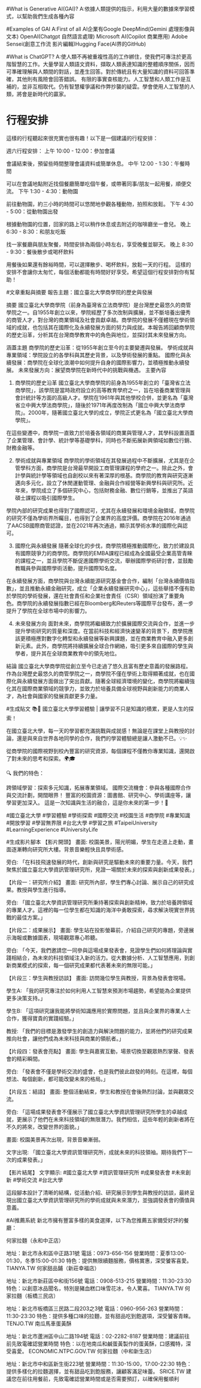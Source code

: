 #What is Generative AI(GAI)?
A:依據人類提供的指示，利用大量的數據來學習模式，以幫助我們生成各種內容

#Examples of GAI
A:First of all AI企業有Google DeepMind(Gemini 處理影像與文本) OpenAI(Chatgpt 自然語言處理) Microsoft AI(Copilot 商業應用) Adobe Sensei(創意工作流 影片編輯)Hugging Face(AI界的GitHub)

#What is ChatGPT?
A:使人類不再被重複性高的工作綁住，使我們可專注於更高階智慧的工作。大量學習人類語文資料，擷取人類表達知識的整體順序關係，因而可準確理解與人類間的對話，並產生回答。對於傳統且有大量知識的資料可回答準確，其他則有風險會回答錯誤。
有限的事實查核能力。人工智慧和人類工作是互補的，並非互相取代。仍有智慧權爭議和作弊抄襲的疑雲。學會使用人工智慧的人類，將會是新時代的贏家。




# 行程安排
這樣的行程聽起來很充實也很有趣！以下是一個建議的行程安排：

週六行程安排：
上午 10:00 - 12:00：參加會議

會議結束後，預留些時間整理會議資料或簡單休息。
中午 12:00 - 1:30：午餐時間

可以在會議地點附近找個餐廳簡單吃個午餐，或帶著同事/朋友一起用餐，順便交流。
下午 1:30 - 4:30：動物園

前往動物園，約三小時的時間可以悠閒地參觀各種動物，拍照和放鬆。
下午 4:30 - 5:00：從動物園出發

根據動物園的位置，回家的路上可以稍作休息或去附近的咖啡廳坐一會兒。
晚上 6:30 - 8:30：和朋友吃飯

找一家餐廳與朋友聚餐，時間安排為兩個小時左右，享受晚餐並聊天。
晚上 8:30 - 9:30：餐後散步或喝杯飲料

用餐後如果還有餘裕時間，可以選擇散步、喝杯飲料，放鬆一天的行程。
這樣的安排不會讓你太匆忙，每個活動都能有時間好好享受。希望這個行程安排對你有幫助！

#文章重點與摘要
報告主題：國立臺北大學商學院的歷史與發展

摘要
國立臺北大學商學院（前身為臺灣省立法商學院）是台灣歷史最悠久的商管學院之一。自1955年創立以來，學院經歷了多次改制與擴展，並不斷培養出優秀的商管人才，對台灣的商業領域及社會貢獻卓越。商學院的發展不僅體現在學術領域的成就，也包括其在國際化及永續發展方面的努力與成就。本報告將回顧商學院的歷史沿革，分析其在台灣商學教育中的角色與地位，並探討其未來發展方向。

涵蓋主題
商學院的歷史沿革：從1955年創立至今的主要變遷與發展。
學術成就與專業領域：學院設立的各學科與其歷史背景，以及學術發展的重點。
國際化與永續發展：商學院在全球化浪潮中如何提升自身的國際影響力，並積極推動永續發展。
未來發展方向：展望商學院在新時代中的挑戰與機遇。
主要內容
1. 商學院的歷史沿革
國立臺北大學商學院的前身為1955年創立的「臺灣省立法商學院」，該學院是當時政府設立的高等教育學府之一，旨在培養商業管理與會計統計等方面的高級人才。學院在1961年與其他學校合併，並更名為「臺灣省立中興大學法商學院」，隨後於1971年再度改制為「國立中興大學法商學院」。2000年，隨著國立臺北大學的成立，學院正式更名為「國立臺北大學商學院」。

在這些變遷中，商學院一直致力於培養各領域的商業與管理人才，其學科設置涵蓋了企業管理、會計學、統計學等基礎學科，同時也不斷拓展新興領域如數位行銷、財務金融等。

2. 學術成就與專業領域
商學院的學術領域在其發展過程中不斷擴展，尤其是在企管學科方面，商學院是台灣最早開設工商管理課程的學府之一。除此之外，會計學與統計學等領域也自創校以來有著深厚的根基。商學院的教育與研究逐漸邁向多元化，設立了休閒運動管理、金融與合作經營等新興學科與研究所。近年來，學院成立了多個研究中心，包括財務金融、數位行銷等，並推出了英語碩士課程以吸引國際學生。

學院內部的研究成果也得到了國際認可，尤其在永續發展和環境金融領域，商學院的研究不僅為學術界所矚目，也得到了企業界的高度評價。商學院在2016年通過了AACSB國際商管認證，並在2021年再次通過，顯示其學術水準的國際化與認可。

3. 國際化與永續發展
隨著全球化的步伐，商學院積極推動國際化，致力於建設具有國際競爭力的商學院。商學院的EMBA課程已經成為全國最受企業高管青睞的課程之一，並且學院不斷促進國際學術交流，舉辦國際學術研討會，並鼓勵教職員參與國際學術活動，提升國際知名度。

在永續發展方面，商學院與台灣永續能源研究基金會合作，編制「台灣永續價值指數」，並且推動永續金融研究，成立「企業永續發展研究中心」，這些舉措不僅有助於學院的學術發展，還在社會責任和企業社會責任（CSR）領域扮演了重要角色。商學院的永續發展指數已經在Bloomberg和Reuters等國際平台發布，進一步提升了學院在全球市場中的影響力。

4. 未來發展方向
面對未來，商學院將繼續致力於擴展國際交流與合作，並進一步提升學術研究的質量和深度。在當前科技和經濟快速變革的背景下，商學院應該更積極應對數字化轉型和永續發展等新興課題，並在商業教育中融入更多創新元素。此外，商學院將持續擴展全球合作網絡，吸引更多來自國際的學生與學者，提升其在全球商業教育中的領先地位。

結論
國立臺北大學商學院從創立至今已走過了悠久且富有歷史意義的發展路程。作為台灣歷史最悠久的商管學院之一，商學院不僅在學術上取得顯著成就，也在國際化與永續發展方面做出了突出貢獻。隨著全球經濟環境的變化，商學院將繼續強化其在國際商業領域的競爭力，並致力於培養具備全球視野與創新能力的商業人才，為社會與國家的發展貢獻更多力量。



#生成貼文
📚🌟 國立臺北大學學習體驗 | 讓學習不只是知識的積累，更是人生的探索！

在國立臺北大學，每一天的學習都充滿挑戰與成就感！無論是在課堂上與教授的討論，還是與來自世界各地同學的合作，我們的學習體驗總是讓人激動不已。💡✨

從商學院的國際視野到校內豐富的研究資源，每個課程不僅教你專業知識，還開啟了對未來的思考和探索。🌍🎓

🔍 我們的特色：

跨領域學習：探索多元知識，拓展專業領域。
國際交流機會：參與各種國際合作與交流計劃，開闊眼界！
豐富的校園資源：圖書館、研究中心、學術講座等，讓學習更加深入。
這是一次知識與生活的融合，這是你未來的第一步！🚀

#國立臺北大學 #學習體驗 #學術探索 #國際交流 #校園生活 #商學院 #專業知識 #開放學習 #學習無界限 #台北大學 #學習之旅 #TaipeiUniversity #LearningExperience #UniversityLife


#生成影片腳本
【影片開頭】
畫面: 校園美景，陽光明媚，學生在走道上走動，畫面逐漸轉向研究所大樓。背景音樂輕快且具學術感。

旁白:
「在科技飛速發展的時代，創新與研究是驅動未來的重要力量。今天，我們聚焦於國立臺北大學資訊管理研究所，見證一場關於未來的探索與創新成果發表。」

【片段一：研究所介紹】
畫面: 研究所內部，學生們專心討論、展示自己的研究成果。教授與學生進行指導。

旁白:
「國立臺北大學資訊管理研究所秉持著探索與創新精神，致力於培養跨領域的專業人才。這裡的每一位學生都在知識的海洋中勇敢探索，尋求解決現實世界挑戰的最佳方案。」

【片段二：成果展示】
畫面: 學生站在投影螢幕前，介紹自己研究的專題，旁邊展示海報或數據圖表，現場觀眾專心聆聽。

旁白:
「今天，我們邀請您一同參與這場成果發表會，見證學生們如何將理論與實踐相結合，為未來的科技領域注入新的活力。從大數據分析、人工智慧應用，到創新商業模式的探索，每一個研究成果都代表著未來的無限可能。」

【片段三：學生與教授訪談】
畫面: 訪問幾位學生與教授，背景為發表會現場。

學生A:
「我的研究專注於如何利用人工智慧來預測市場趨勢，希望能為企業提供更多決策支持。」

學生B:
「這項研究讓我能將學術知識應用於實際問題，並且與企業界的專業人士合作，獲得寶貴的實踐經驗。」

教授:
「我們的目標是激發學生的創造力與解決問題的能力，並將他們的研究成果推向社會，讓他們成為未來科技與商業的領航者。」

【片段四：發表會亮點】
畫面: 學生與嘉賓互動，場景切換至觀眾熱烈掌聲、發表會的精彩瞬間。

旁白:
「發表會不僅是學術交流的盛會，也是我們彼此啟發的時刻。在這裡，每個想法、每個創新，都可能改變未來的格局。」

【片段五：結語】
畫面: 整個活動結束，學生和教授在會後熱烈討論，並與觀眾交流。

旁白:
「這場成果發表會不僅展示了國立臺北大學資訊管理研究所學生的卓越成就，更展示了他們在未來科技領域的無限潛力。我們相信，這些年輕的創新者將在不久的將來，改變世界的面貌。」

畫面: 校園美景再次出現，背景音樂漸弱。

文字出現:
「國立臺北大學資訊管理研究所，成就未來的科技領袖。期待我們下一次的成果發表。」

【影片結尾】
文字顯示:
#國立臺北大學 #資訊管理研究所 #成果發表會 #未來創新 #學術交流 #台北大學

這段腳本設計了清晰的結構，從活動介紹、研究展示到學生與教授的訪談，最終呈現出國立臺北大學資訊管理研究所的學術成就與未來潛力，並強調發表會的價值與意義。


#AI推薦系統
新北市擁有豐富多樣的美食選擇，以下為您推薦五家備受好評的餐廳：

何家拉麵（永和中正店）

地址：新北市永和區中正路31號
電話：0973-656-156
營業時間：夏季13:00-01:30，冬季15:00-01:30
特色：提供無限續麵服務，價格實惠，深受饕客喜愛。 
TIANYA.TW
何家甜品鋪（新莊幸福店）

地址：新北市新莊區中和街156號
電話：0908-513-215
營業時間：11:30-23:30
特色：以創意冰品聞名，特別是豬血糕口味雪花冰，令人驚喜。 
TIANYA.TW
何家拉麵（板橋三民店）

地址：新北市板橋區三民路二段203之3號
電話：0960-956-263
營業時間：11:30-23:30
特色：提供多種口味的拉麵，並有甜品吃到飽選項，深受饕客青睞。 
TENJO.TW
南瓜馬車蛋黃酥

地址：新北市蘆洲區中山二路194號
電話：02-2282-8187
營業時間：建議前往前先致電確認營業時間
特色：以在地南瓜和鹹蛋黃製作的蛋黃酥，口感獨特，深受喜愛。 
ECONOMIC.NTPC.GOV.TW
何家拉麵（中和新生店）

地址：新北市中和區新生街223號
營業時間：11:30-15:00，17:00-22:30
特色：提供多樣化的拉麵選擇，並有甜品吃到飽服務，讓顧客滿足味蕾。 
SRICE.TW
建議您在前往用餐前，先致電確認營業時間或是否需要預訂，以確保用餐順利
